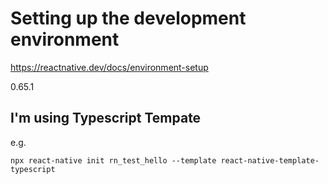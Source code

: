 # Setting up the development environment #

<https://reactnative.dev/docs/environment-setup>

0.65.1

## I'm using Typescript Tempate ##

e.g.

```shell
npx react-native init rn_test_hello --template react-native-template-typescript
```

